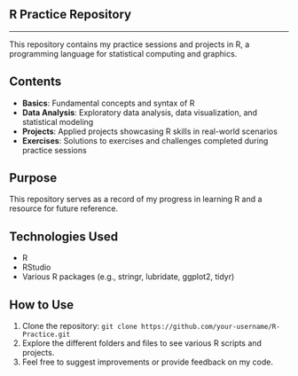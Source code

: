 ## R Practice Repository
___

This repository contains my practice sessions and projects in R, a programming language for statistical computing and graphics.

## Contents
* **Basics**: Fundamental concepts and syntax of R
* **Data Analysis**: Exploratory data analysis, data visualization, and statistical modeling
* **Projects**: Applied projects showcasing R skills in real-world scenarios
* **Exercises**: Solutions to exercises and challenges completed during practice sessions

## Purpose
This repository serves as a record of my progress in learning R and a resource for future reference.

## Technologies Used
* R
* RStudio
* Various R packages (e.g., stringr, lubridate, ggplot2, tidyr)

## How to Use
1. Clone the repository: `git clone https://github.com/your-username/R-Practice.git`
2. Explore the different folders and files to see various R scripts and projects.
3. Feel free to suggest improvements or provide feedback on my code.


